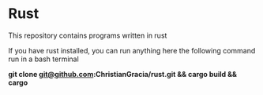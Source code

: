 # Rust

This repository contains programs written in rust



 If  you have rust installed, you can run anything here the following command run in a bash terminal
 
 **git clone git@github.com:ChristianGracia/rust.git && cargo build && cargo**

